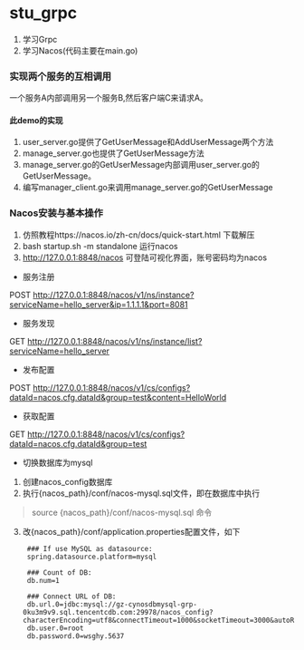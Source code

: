 # stu_grpc

1. 学习Grpc
2. 学习Nacos(代码主要在main.go)

### 实现两个服务的互相调用

一个服务A内部调用另一个服务B,然后客户端C来请求A。

#### 此demo的实现

1. user_server.go提供了GetUserMessage和AddUserMessage两个方法
2. manage_server.go也提供了GetUserMessage方法
3. manage_server.go的GetUserMessage内部调用user_server.go的GetUserMessage。
4. 编写manager_client.go来调用manage_server.go的GetUserMessage

### Nacos安装与基本操作
1. 仿照教程https://nacos.io/zh-cn/docs/quick-start.html  下载解压
2. bash startup.sh -m standalone 运行nacos
3. http://127.0.0.1:8848/nacos 可登陆可视化界面，账号密码均为nacos


- 服务注册

POST http://127.0.0.1:8848/nacos/v1/ns/instance?serviceName=hello_server&ip=1.1.1.1&port=8081
- 服务发现

GET http://127.0.0.1:8848/nacos/v1/ns/instance/list?serviceName=hello_server

- 发布配置

POST http://127.0.0.1:8848/nacos/v1/cs/configs?dataId=nacos.cfg.dataId&group=test&content=HelloWorld

- 获取配置

GET http://127.0.0.1:8848/nacos/v1/cs/configs?dataId=nacos.cfg.dataId&group=test


- 切换数据库为mysql

1. 创建nacos_config数据库
2. 执行{nacos_path}/conf/nacos-mysql.sql文件，即在数据库中执行
> source {nacos_path}/conf/nacos-mysql.sql 命令
3. 改{nacos_path}/conf/application.properties配置文件，如下

        ### If use MySQL as datasource:
        spring.datasource.platform=mysql
        
        ### Count of DB:
        db.num=1
        
        ### Connect URL of DB:
        db.url.0=jdbc:mysql://gz-cynosdbmysql-grp-0ku3m9v9.sql.tencentcdb.com:29978/nacos_config?characterEncoding=utf8&connectTimeout=1000&socketTimeout=3000&autoReconnect=true&useUnicode=true&useSSL=false&serverTimezone=UTC
        db.user.0=root
        db.password.0=wsghy.5637

